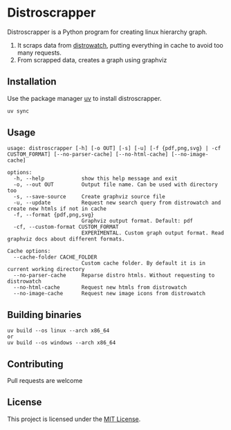 # Distroscrapper

Distroscrapper is a Python program for creating linux hierarchy graph.<br>
1. It scraps data from [distrowatch](https://distrowatch.com/), putting everything in cache to avoid too many requests.
2. From scrapped data, creates a graph using graphviz

## Installation

Use the package manager [uv](https://docs.astral.sh/uv/) to install distroscrapper.

```bash
uv sync
```

## Usage

```
usage: distroscrapper [-h] [-o OUT] [-s] [-u] [-f {pdf,png,svg} | -cf CUSTOM_FORMAT] [--no-parser-cache] [--no-html-cache] [--no-image-cache]

options:
  -h, --help            show this help message and exit
  -o, --out OUT         Output file name. Can be used with directory too
  -s, --save-source     Create graphviz source file
  -u, --update          Request new search query from distrowatch and create new htmls if not in cache
  -f, --format {pdf,png,svg}
                        Graphviz output format. Default: pdf
  -cf, --custom-format CUSTOM_FORMAT
                        EXPERIMENTAL. Custom graph output format. Read graphviz docs about different formats.

Cache options:
  --cache-folder CACHE_FOLDER
                        Custom cache folder. By default it is in current working directory
  --no-parser-cache     Reparse distro htmls. Without requesting to distrowatch
  --no-html-cache       Request new htmls from distrowatch
  --no-image-cache      Request new image icons from distrowatch
```

## Building binaries

```
uv build --os linux --arch x86_64
or
uv build --os windows --arch x86_64
```

## Contributing

Pull requests are welcome

## License

This project is licensed under the [MIT License](LICENSE).